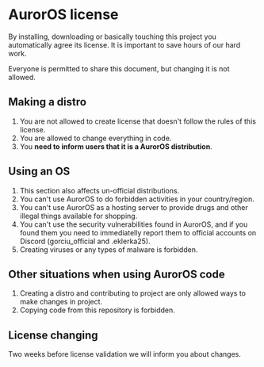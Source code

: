 # AurorOS license

By installing, downloading or basically touching this project you automatically agree its license. It is important to save hours of our hard work.

Everyone is permitted to share this document, but changing it is not allowed.

## Making a distro

1. You are not allowed to create license that doesn't follow the rules of this license.
2. You are allowed to change everything in code.
3. You **need to inform users that it is a AurorOS distribution**.

## Using an OS

1. This section also affects un-official distributions.
2. You can't use AurorOS to do forbidden activities in your country/region.
3. You can't use AurorOS as a hosting server to provide drugs and other illegal things available for shopping.
4. You can't use the security vulnerabilities found in AurorOS, and if you found them you need to immediatelly report them to official accounts on Discord (gorciu_official and .eklerka25).
5. Creating viruses or any types of malware is forbidden.

## Other situations when using AurorOS code

1. Creating a distro and contributing to project are only allowed ways to make changes in project.
2. Copying code from this repository is forbidden.

## License changing

Two weeks before license validation we will inform you about changes.
